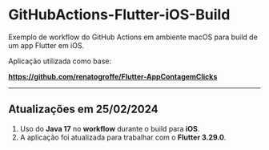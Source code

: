 # GitHubActions-Flutter-iOS-Build
Exemplo de workflow do GitHub Actions em ambiente macOS para build de um app Flutter em iOS.

Aplicação utilizada como base:

**https://github.com/renatogroffe/Flutter-AppContagemClicks**

---

## Atualizações em 25/02/2024

1) Uso do **Java 17** no **workflow** durante o build para **iOS**.
2) A aplicação foi atualizada para trabalhar com o **Flutter 3.29.0**.
